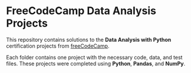 # FreeCodeCamp Data Analysis Projects

This repository contains solutions to the **Data Analysis with Python** certification projects from [freeCodeCamp](https://www.freecodecamp.org/).

Each folder contains one project with the necessary code, data, and test files. These projects were completed using **Python**, **Pandas**, and **NumPy**.
